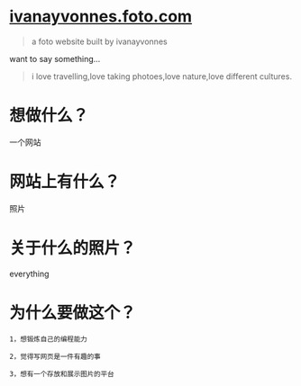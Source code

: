 # <a href="excel.html">ivanayvonnes.foto.com</a>
>a foto website built by ivanayvonnes

want to say something...
>i love travelling,love taking photoes,love nature,love different cultures.


# 想做什么？
一个网站

# 网站上有什么？
照片

# 关于什么的照片？
everything

# 为什么要做这个？
    1，想锻炼自己的编程能力

    2，觉得写网页是一件有趣的事

    3，想有一个存放和展示图片的平台
